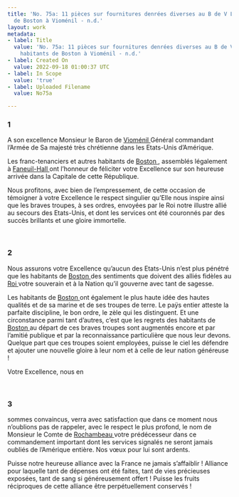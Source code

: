 ```yaml
---
title: 'No. 75a: 11 pièces sur fournitures denrées diverses au B de V Lettre des habitants
  de Boston à Vioménil - n.d.'
layout: work
metadata:
- label: Title
  value: 'No. 75a: 11 pièces sur fournitures denrées diverses au B de V Lettre des
    habitants de Boston à Vioménil - n.d.'
- label: Created On
  value: 2022-09-18 01:00:37 UTC
- label: In Scope
  value: 'true'
- label: Uploaded Filename
  value: No75a

---
```

<div class="pages">
<div id="page-32567493">
<h3><a name="page-32567493">1</a></h3>
<div class="page-content">
<p>A son excellence <span class="line-break"> </span>Monsieur le Baron de <a href="../subjects/32163026.html" title="Antoine Charles du Houx, baron de Vioménil; 1734-1827"> Vioménil </a> <span class="line-break"> </span>Général commandant l’Armée  <span class="line-break"> </span>de Sa majesté très chrétienne  <span class="line-break"> </span>dans les Etats-Unis d’Amérique.</p>
<p>Les franc-tenanciers et <span class="line-break"> </span>autres habitants de <a href="../subjects/32162836.html" title=" Boston, Masssachusetts"> Boston </a>, <span class="line-break"> </span>assemblés légalement à <a href="../subjects/32163305.html" title="Faneuil Hall"> Faneuil-Hall </a><span class="line-break"> </span>ont l’honneur de féliciter votre <span class="line-break"> </span>Excellence sur son heureuse arrivée <span class="line-break"> </span>dans la Capitale de cette <span class="line-break"> </span>République.</p>
<p>Nous profitons, avec bien de <span class="line-break"> </span>l’empressement, de cette occasion <span class="line-break"> </span>de témoigner à votre Excellence <span class="line-break"> </span>le respect singulier qu’Elle nous <span class="line-break"> </span>inspire ainsi que les braves <span class="line-break"> </span>troupes, à ses ordres, envoyées <span class="line-break"> </span>par le Roi notre illustre allié <span class="line-break"> </span>au secours des Etats-Unis, et <span class="line-break"> </span>dont les services ont été couronnés <span class="line-break"> </span>par des succès brillants et une <span class="line-break"> </span>gloire immortelle. <span class="line-break"> </span></p>
</div>
</div>
<br />
<div id="page-32567494">
<h3><a name="page-32567494">2</a></h3>
<div class="page-content">
<p>Nous assurons votre Excellence <span class="line-break"> </span>qu’aucun des Etats-Unis n’est <span class="line-break"> </span>plus pénétré que les habitants de <span class="line-break"> </span><a href="../subjects/32162836.html" title=" Boston, Masssachusetts"> Boston </a> des sentiments que doivent <span class="line-break"> </span>des alliés fidèles au <a href="../subjects/32162835.html" title="Louis XVI; 1754-1793"> Roi </a> votre <span class="line-break"> </span>souverain et à la Nation qu’il <span class="line-break"> </span>gouverne avec tant de sagesse.</p>
<p>Les habitants de <a href="../subjects/32162836.html" title=" Boston, Masssachusetts"> Boston </a> <span class="line-break"> </span>ont également le plus haute <span class="line-break"> </span>idée des hautes qualités et de <span class="line-break"> </span>sa marine et de ses troupes de <span class="line-break"> </span>terre. Le paÿs entier atteste <span class="line-break"> </span>la parfaite discipline, le bon <span class="line-break"> </span>ordre, le zèle qui les distinguent. <span class="line-break"> </span>Et une circonstance parmi tant <span class="line-break"> </span>d’autres, c’est que les regrets <span class="line-break"> </span>des habitants de <a href="../subjects/32162836.html" title=" Boston, Masssachusetts"> Boston </a> au départ <span class="line-break"> </span>de ces braves troupes sont <span class="line-break"> </span>augmentés encore et par l’amitié <span class="line-break"> </span>publique et par la reconnaissance<span class="line-break"> </span>particulière que nous leur devons. <span class="line-break"> </span>Quelque part que ces troupes soient <span class="line-break"> </span>employées, puisse le ciel les <span class="line-break"> </span>défendre et ajouter  une <span class="line-break"> </span>nouvelle gloire à leur nom <span class="line-break"> </span>et à celle de leur nation généreuse !</p>
<p>Votre Excellence, nous en </p>
</div>
</div>
<br />
<div id="page-32567495">
<h3><a name="page-32567495">3</a></h3>
<div class="page-content">
<p>sommes convaincus, verra avec <span class="line-break"> </span>satisfaction que dans ce moment <span class="line-break"> </span>nous n’oublions pas de rappeler, <span class="line-break"> </span>avec le respect le plus profond, <span class="line-break"> </span>le nom de Monsieur le Comte de <span class="line-break"> </span><a href="../subjects/32166229.html" title="Jean-Baptiste Donatien de Vimeur de Rochambeau; 1725-1807"> Rochambeau </a> votre prédécesseur <span class="line-break"> </span>dans ce commandement important <span class="line-break"> </span>dont les services signalés ne <span class="line-break"> </span>seront jamais oubliés de l’Amérique <span class="line-break"> </span>entière. Nos vœux pour lui sont <span class="line-break"> </span>ardents.</p>
<p>Puisse notre heureuse alliance <span class="line-break"> </span>avec la France ne jamais s’affaiblir ! <span class="line-break"> </span>Alliance pour laquelle tant de <span class="line-break"> </span>dépenses ont été faites, tant de <span class="line-break"> </span>vies précieuses exposées, tant de <span class="line-break"> </span>sang si généreusement offert ! <span class="line-break"> </span>Puisse les fruits réciproques <span class="line-break"> </span>de cette alliance être perpétuellement <span class="line-break"> </span>conservés ! <span class="line-break"> </span></p>
</div>
</div>
<br />
</div>

